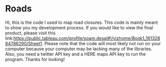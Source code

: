 # Roads
 Hi, this is the code I used to map road closures. This code is mainly meant to show you my development process. If you would like to view the final product, please visit this link:https://public.tableau.com/profile/soam.desai#!/vizhome/Book1_16132884786290/Sheet1. Please note that the code will most likely not run on your computer because your computer may be lacking many of the libraries. Also, you need a twitter API key and a HERE maps API key to run the program. Thanks for looking!
